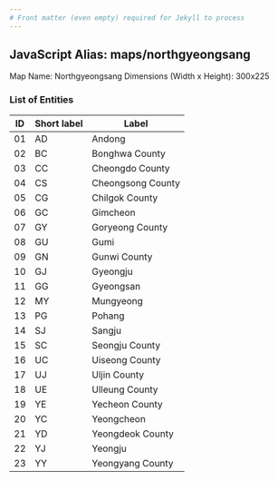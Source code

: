 ```yaml
---
# Front matter (even empty) required for Jekyll to process
---
```


## JavaScript Alias: maps/northgyeongsang

Map Name: Northgyeongsang
Dimensions (Width x Height): 300x225






### List of Entities

ID | Short label | Label
---|---|---|
01|AD|Andong
02|BC|Bonghwa County
03|CC|Cheongdo County
04|CS|Cheongsong County
05|CG|Chilgok County
06|GC|Gimcheon
07|GY|Goryeong County
08|GU|Gumi
09|GN|Gunwi County
10|GJ|Gyeongju
11|GG|Gyeongsan
12|MY|Mungyeong
13|PG|Pohang
14|SJ|Sangju
15|SC|Seongju County
16|UC|Uiseong County
17|UJ|Uljin County
18|UE|Ulleung County
19|YE|Yecheon County
20|YC|Yeongcheon
21|YD|Yeongdeok County
22|YJ|Yeongju
23|YY|Yeongyang County